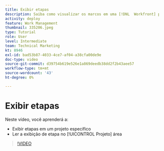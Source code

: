 ```yaml
---
title: Exibir etapas
description: Saiba como visualizar os marcos em uma [!DNL  Workfront] projeto, além de usar a exibição de marco no [!UICONTROL Projeto] área.
activity: deploy
feature: Work Management
thumbnail: 335206.jpeg
type: Tutorial
role: User
level: Intermediate
team: Technical Marketing
kt: 8946
exl-id: bad53b87-4033-4ce7-af04-a38cfa00de9e
doc-type: video
source-git-commit: d39754b619e526e1a869deedb38dd2f2b43aee57
workflow-type: tm+mt
source-wordcount: '43'
ht-degree: 0%

---
```


# Exibir etapas

Neste vídeo, você aprenderá a:

* Exibir etapas em um projeto específico
* Ler a exibição de etapa no [!UICONTROL Projeto] área

>[!VIDEO](https://video.tv.adobe.com/v/335206/?quality=12)
